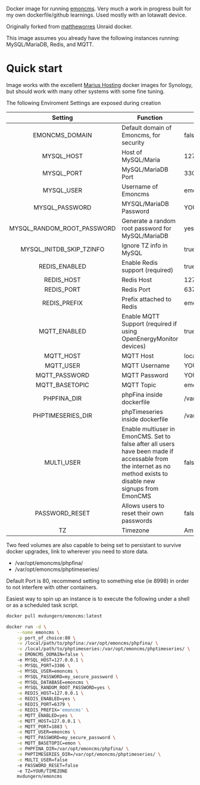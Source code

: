Docker image for running [emoncms](https://github.com/emoncms/emoncms). Very much a work in progress built for my own dockerfile/github learnings. Used mostly with an Iotawatt device.

Originally forked from [mattheworres](https://github.com/mattheworres/emoncms-docker) Unraid docker.

This image assumes you already have the following instances running: MySQL/MariaDB, Redis, and MQTT.

# Quick start

Image works with the excellent [Marius Hosting](https://mariushosting.com/docker/) docker images for Synology, but should work with many other systems with some fine tuning.

The following Enviroment Settings are exposed during creation


| Setting | Function | Default |
| :----: | --- | --- |
|EMONCMS_DOMAIN| Default domain of Emoncms, for security |false|
|MYSQL_HOST| Host of MySQL/Maria | 127.0.0.1 |
|MYSQL_PORT| MySQL/MariaDB Port| 3306 |
|MYSQL_USER| Username of Emoncms | emoncms |
|MYSQL_PASSWORD| MYSQL/MariaDB Password | YOUR_SECURE_PASSWORD |
|MYSQL_RANDOM_ROOT_PASSWORD| Generate a random root password for MySQL/MariaDB | yes |
|MYSQL_INITDB_SKIP_TZINFO| Ignore TZ info in MySQL | true |
|REDIS_ENABLED| Enable Redis support (required) |true|
|REDIS_HOST| Redis Host | 127.0.0.1 |
|REDIS_PORT| Redis Port | 6379 |
|REDIS_PREFIX| Prefix attached to Redis |emoncms|
|MQTT_ENABLED| Enable MQTT Support (required if using OpenEnergyMonitor devices) |true|
|MQTT_HOST| MQTT Host |localhost|
|MQTT_USER| MQTT Username |YOUR_MQTT_USER|
|MQTT_PASSWORD| MQTT Password |YOUR_MQTT_PASSWORD|
|MQTT_BASETOPIC| MQTT Topic |emon|
|PHPFINA_DIR| phpFina inside dockerfile|/var/opt/emoncms/phpfina/|
|PHPTIMESERIES_DIR|phpTimeseries inside dockerfile|/var/opt/emoncms/phptimeseries/|
|MULTI_USER|Enable multiuser in EmonCMS. Set to false after all users have been made if accessable from the internet as no method exists to disable new signups from EmonCMS|false|
|PASSWORD_RESET|Allows users to reset their own passwords|false|
|TZ| Timezone | America/Toronto |

Two feed volumes are also capable to being set to persistant to survive docker upgrades, link to wherever you need to store data.

* /var/opt/emoncms/phpfina/
* /var/opt/emoncms/phptimeseries/

Default Port is 80, recommend setting to something else (ie 8998) in order to not interfere with other containers.

Easiest way to spin up an instance is to execute the following under a shell or as a scheduled task script.

```bash
docker pull mvdungern/emoncms:latest

docker run -d \
    --name emoncms \
    -p port_of_choice:80 \
    -v /local/path/to/phpfina:/var/opt/emoncms/phpfina/ \
    -v /local/path/to/phptimeseries:/var/opt/emoncms/phptimeseries/ \
    -e EMONCMS_DOMAIN=false \ 
    -e MYSQL_HOST=127.0.0.1 \
    -e MYSQL_PORT=3306 \
    -e MYSQL_USER=emoncms \
    -e MYSQL_PASSWORD=my_secure_password \
    -e MYSQL_DATABASE=emoncms \
    -e MYSQL_RANDOM_ROOT_PASSWORD=yes \
    -e REDIS_HOST=127.0.0.1 \
    -e REDIS_ENABLED=yes \
    -e REDIS_PORT=6379 \
    -e REDIS_PREFIX='emoncms' \
    -e MQTT_ENABLED=yes \
    -e MQTT_HOST=127.0.0.1 \
    -e MQTT_PORT=1883 \
    -e MQTT_USER=emoncms \
    -e MQTT_PASSWORD=my_secure_password \
    -e MQTT_BASETOPIC=emon \
    -e PHPFINA_DIR=/var/opt/emoncms/phpfina/ \
    -e PHPTIMESERIES_DIR=/var/opt/emoncms/phptimeseries/ \
    -e MULTI_USER=false
    -e PASSWORD_RESET=false
    -e TZ=YOUR/TIMEZONE
    mvdungern/emoncms
```